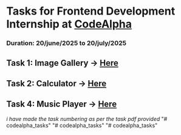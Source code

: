 # Tasks for Frontend Development Internship at [CodeAlpha](https://www.linkedin.com/company/codealpha/)
### Duration: 20/june/2025 to 20/july/2025

## Task 1: Image Gallery -> [Here](https://github.com/Kaameshwar-K/codealpha_tasks/tree/main/Task1_Image%20Gallery)
## Task 2: Calculator -> [Here](https://github.com/Kaameshwar-K/codealpha_tasks/tree/main/Task2_Calculator)
## Task 4: Music Player -> [Here](https://github.com/Kaameshwar-K/codealpha_tasks/tree/main/Task4_Music%20Player)

*i have made the task numbering as per the task pdf provided*
"# codealpha_tasks" 
"# codealpha_tasks" 
"# codealpha_tasks" 
